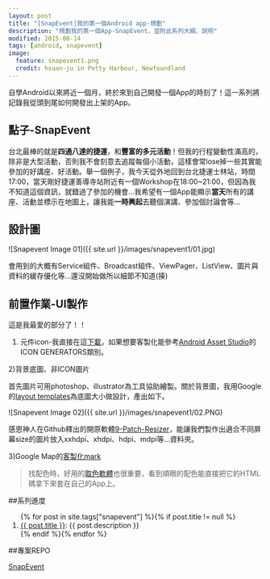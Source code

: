```yaml
---
layout: post
title: "[SnapEvent]我的第一個Android app-規劃"
description: "規劃我的第一個App-SnapEvent，並附此系列大綱、說明"
modified: 2015-08-14
tags: [android, snapevent]
image:
  feature: snapevent1.png
  credit: hsuan-ju in Petty Harbour, Newfoundland
---
```


自學Android以來將近一個月，終於來到自己開發一個App的時刻了！這一系列將記錄我從頭到尾如何開發出上架的App。

## 點子-SnapEvent

台北最棒的就是**四通八達的捷運**，和**豐富的多元活動**！但我的行程變動性滿高的，除非是大型活動，否則我不會刻意去追蹤每個小活動，這樣會常lose掉一些其實能參加的好講座、好活動。舉一個例子，我今天從外地回到台北捷運士林站，時間17:00，當天剛好捷運善導寺站附近有一個Workshop在18:00~21:00，但因為我不知道這個資訊，就錯過了參加的機會...我希望有一個App能顯示**當天**所有的講座、活動並標示在地圖上，讓我能**一時興起**去聽個演講、參加個討論會等...

## 設計圖

![Snapevent Image 01]({{ site.url }}/images/snapevent1/01.jpg)

會用到的大概有Service組件、Broadcast組件、ViewPager、ListView、圖片與資料的緩存優化等...還沒開始做所以細節不知道(揍)

## 前置作業-UI製作

這是我最愛的部分了！！

1) 元件icon-我直接在這<a href="https://www.google.com/design/icons/index.html#ic_assignment_turned_in">下載</a>，如果想要客製化能參考<a href="http://romannurik.github.io/AndroidAssetStudio/" >Android Asset Studio</a>的ICON GENERATORS類別。

2)背景底圖、非ICON圖片

首先圖片可用photoshop、illustrator為工具協助繪製。關於背景圖，我用Google的<a href="https://www.google.com/design/spec/resources/layout-templates.html">layout templates</a>為底圖大小做設計，產出如下。

![Snapevent Image 02]({{ site.url }}/images/snapevent1/02.PNG)

感恩神人在Github釋出的開原軟體<a href="https://github.com/redwarp/9-Patch-Resizer/releases">9-Patch-Resizer</a>，能讓我們製作出適合不同屏幕size的圖片放入xxhdpi、xhdpi、hdpi、mdpi等...資料夾。

3)Google Map的<a href="https://mapicons.mapsmarker.com/">客製化mark</a>

>  找配色時，好用的<a href="http://www.wingsv.org/2013/09/google-chrome-htmlrgb.html">取色軟體</a>也很重要，看到順眼的配色能直接把它的HTML碼拿下來套在自己的App上。

##系列進度

<div markdown="0">
<ol>
    {% for post in site.tags["snapevent"] %}{% if post.title != null %}
      <li class="entry-title"><a href="{{ site.url }}{{ post.url }}" title="{{ post.title }}">{{ post.title }}</a>: {{ post.description }}</li>
    {% endif %}{% endfor %}
</ol>
</div>

##專案REPO
<div markdown="0"><a href="https://github.com/mis101bird/SnapEvent" class="btn">SnapEvent</a></div>
